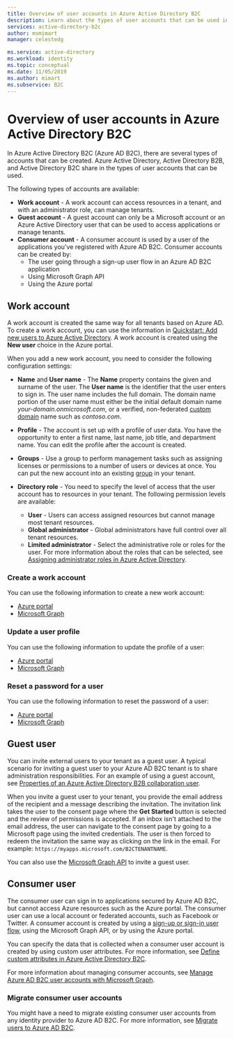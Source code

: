 ```yaml
---
title: Overview of user accounts in Azure Active Directory B2C
description: Learn about the types of user accounts that can be used in Azure Active Directory B2C.
services: active-directory-b2c
author: msmimart
manager: celestedg

ms.service: active-directory
ms.workload: identity
ms.topic: conceptual
ms.date: 11/05/2019
ms.author: mimart
ms.subservice: B2C
---
```


# Overview of user accounts in Azure Active Directory B2C

In Azure Active Directory B2C (Azure AD B2C), there are several types of accounts that can be created. Azure Active Directory, Active Directory B2B, and Active Directory B2C share in the types of user accounts that can be used.

The following types of accounts are available:

- **Work account** - A work account can access resources in a tenant, and with an administrator role, can manage tenants.
- **Guest account** - A guest account can only be a Microsoft account or an Azure Active Directory user that can be used to access applications or manage tenants.
- **Consumer account** - A consumer account is used by a user of the applications you've registered with Azure AD B2C. Consumer accounts can be created by:
  - The user going through a sign-up user flow in an Azure AD B2C application
  - Using Microsoft Graph API
  - Using the Azure portal

## Work account

A work account is created the same way for all tenants based on Azure AD. To create a work account, you can use the information in [Quickstart: Add new users to Azure Active Directory](../active-directory/fundamentals/add-users-azure-active-directory.md). A work account is created using the **New user** choice in the Azure portal.

When you add a new work account, you need to consider the following configuration settings:

- **Name** and **User name** - The **Name** property contains the given and surname of the user. The **User name** is the identifier that the user enters to sign in. The user name includes the full domain. The domain name portion of the user name must either be the initial default domain name *your-domain.onmicrosoft.com*, or a verified, non-federated [custom domain](../active-directory/fundamentals/add-custom-domain.md) name such as *contoso.com*.
- **Profile** - The account is set up with a profile of user data. You have the opportunity to enter a first name, last name, job title, and department name. You can edit the profile after the account is created.
- **Groups** - Use a group to perform management tasks such as assigning licenses or permissions to a number of users or devices at once. You can put the new account into an existing [group](../active-directory/fundamentals/active-directory-groups-create-azure-portal.md) in your tenant.
- **Directory role** - You need to specify the level of access that the user account has to resources in your tenant. The following permission levels are available:

    - **User** - Users can access assigned resources but cannot manage most tenant resources.
    - **Global administrator** - Global administrators have full control over all tenant resources.
    - **Limited administrator** - Select the administrative role or roles for the user. For more information about the roles that can be selected, see [Assigning administrator roles in Azure Active Directory](../active-directory/roles/permissions-reference.md).

### Create a work account

You can use the following information to create a new work account:

- [Azure portal](../active-directory/fundamentals/add-users-azure-active-directory.md)
- [Microsoft Graph](https://docs.microsoft.com/graph/api/user-post-users?view=graph-rest-1.0)

### Update a user profile

You can use the following information to update the profile of a user:

- [Azure portal](../active-directory/fundamentals/active-directory-users-profile-azure-portal.md)
- [Microsoft Graph](https://docs.microsoft.com/graph/api/user-update?view=graph-rest-1.0)

### Reset a password for a user

You can use the following information to reset the password of a user:

- [Azure portal](../active-directory/fundamentals/active-directory-users-reset-password-azure-portal.md)
- [Microsoft Graph](https://docs.microsoft.com/graph/api/user-update?view=graph-rest-1.0)

## Guest user

You can invite external users to your tenant as a guest user. A typical scenario for inviting a guest user to your Azure AD B2C tenant is to share administration responsibilities. For an example of using a guest account, see [Properties of an Azure Active Directory B2B collaboration user](../active-directory/b2b/user-properties.md).

When you invite a guest user to your tenant, you provide the email address of the recipient and a message describing the invitation. The invitation link takes the user to the consent page where the **Get Started** button is selected and the review of permissions is accepted. If an inbox isn't attached to the email address, the user can navigate to the consent page by going to a Microsoft page using the invited credentials. The user is then forced to redeem the invitation the same way as clicking on the link in the email. For example: `https://myapps.microsoft.com/B2CTENANTNAME`.

You can also use the [Microsoft Graph API](https://docs.microsoft.com/graph/api/invitation-post?view=graph-rest-beta) to invite a guest user.

## Consumer user

The consumer user can sign in to applications secured by Azure AD B2C, but cannot access Azure resources such as the Azure portal. The consumer user can use a local account or federated accounts, such as Facebook or Twitter. A consumer account is created by using a [sign-up or sign-in user flow](user-flow-overview.md), using the Microsoft Graph API, or by using the Azure portal.

You can specify the data that is collected when a consumer user account is created by using custom user attributes. For more information, see [Define custom attributes in Azure Active Directory B2C](user-flow-custom-attributes.md).

For more information about managing consumer accounts, see [Manage Azure AD B2C user accounts with Microsoft Graph](manage-user-accounts-graph-api.md).

### Migrate consumer user accounts

You might have a need to migrate existing consumer user accounts from any identity provider to Azure AD B2C. For more information, see [Migrate users to Azure AD B2C](user-migration.md).
